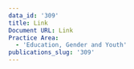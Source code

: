 ```yaml
---
data_id: '309'
title: Link
Document URL: Link
Practice Area:
  - 'Education, Gender and Youth'
publications_slug: '309'
---
```

